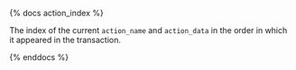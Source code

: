 {% docs action_index %}

The index of the current `action_name` and `action_data` in the order in which it appeared in the transaction.

{% enddocs %}
